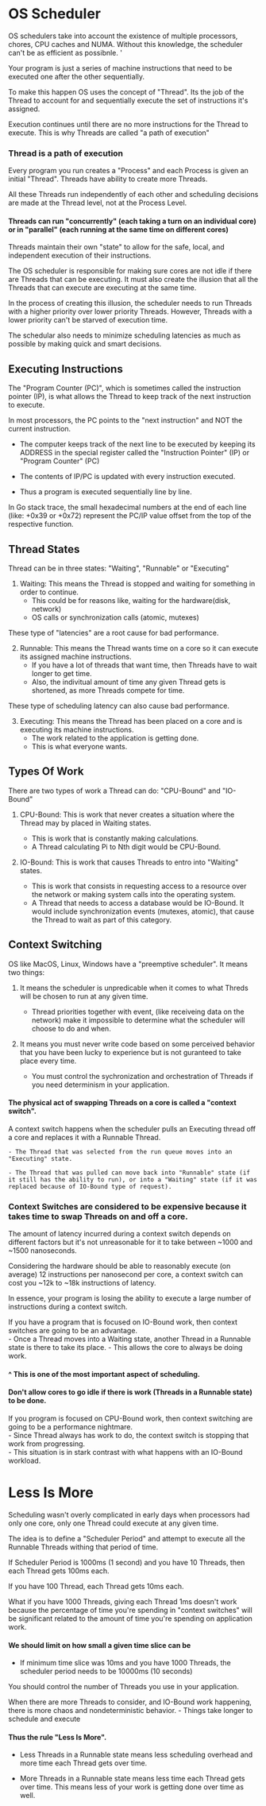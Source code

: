 # OS Scheduler

OS schedulers take into account the existence of multiple processors, chores, CPU caches and NUMA. Without this knowledge, the scheduler can't be  as efficient as possibnle. '

Your program is just a series of machine instructions that need to be executed one after the other sequentially. 

To make this happen OS uses the concept of "Thread". Its the job of the Thread to account for and sequentially execute the set of instructions it's assigned. 

Execution continues until there are no more instructions for the Thread to execute. This is why Threads are called "a path of execution"

### Thread is a path of execution

Every program you run creates a "Process" and each Process is given an initial "Thread". Threads have ability to create more Threads. 

All these Threads run independently of each other and scheduling decisions are made at the Thread level, not at the Process Level. 

#### Threads can run "concurrently" (each taking a turn on an individual core) or in "parallel" (each running at the same time on different cores)

Threads maintain their own "state"  to allow for the safe, local, and independent execution of their instructions. 

The OS scheduler is responsible for making sure cores are not idle if there are Threads that can be executing. It must also create the illusion that all the Threads that can execute are executing at the same time. 

In the process of creating this illusion, the scheduler needs to run Threads with a higher priority over lower priority Threads. However, Threads with a lower priority can't be starved of execution time. 

The schedular also needs to minimize scheduling latencies as much as possible by making quick and smart decisions. 

## Executing Instructions

The "Program Counter (PC)", which is sometimes called the instruction pointer (IP), is what allows the Thread to keep track of the next instruction to execute. 

In most processors, the PC points to the "next instruction" and NOT the current instruction. 

- The computer keeps track of the next line to be executed by keeping its ADDRESS in the special register called the "Instruction Pointer" (IP) or "Program Counter" (PC)

- The contents of IP/PC is updated with every instruction executed. 

- Thus a program is executed sequentially line by line. 

In Go stack trace, the small hexadecimal numbers at the end of each line (like: +0x39 or +0x72) represent the PC/IP value offset from the top of the respective function. 


## Thread States 

Thread can be in three states: "Waiting", "Runnable" or "Executing" 

1. Waiting: This means the Thread is stopped and waiting for something in order to continue. 
    - This could be for reasons like, waiting for the hardware(disk, network)
    - OS calls or synchronization calls (atomic, mutexes)
    
These type of "latencies" are a root cause for bad performance. 

2. Runnable: This means the Thread wants time on a core so it can execute its assigned machine instructions. 
    - If you have a lot of threads that want time, then Threads have to wait longer to get time. 
    - Also, the indivitual amount of time any given Thread gets is shortened, as more Threads compete for time.  

These type of scheduling latency can also cause bad performance. 

3. Executing: This means the Thread has been placed on a core and is executing its machine instructions. 
    - The work related to the application is getting done. 
    - This is what everyone wants. 


## Types Of Work 

There are two types of work a Thread can do: "CPU-Bound" and "IO-Bound" 

1. CPU-Bound: This is work that never creates a situation where the Thread may by placed in Waiting states. 
    - This is work that is constantly making calculations. 
    - A Thread calculating Pi to Nth digit would be CPU-Bound. 

2. IO-Bound: This is work that causes Threads to entro into "Waiting" states. 
    - This is work that consists in requesting access to a resource over the network or making system calls into the operating system.
    - A Thread that needs to access a database would be IO-Bound. It would include synchronization events (mutexes, atomic), that cause the Thread to wait as part of this category. 


## Context Switching 

OS like MacOS, Linux, Windows have a "preemptive scheduler". It means two things: 
1. It means the scheduler is unpredicable when it comes to what Threds will be chosen to run at any given time. 
    - Thread priorities together with event, (like receiveing data on the network) make it impossible to determine what the scheduler will choose to do and when. 

2. It means you must never write code based on some perceived behavior that you have been lucky to experience but is not guranteed to take place every time. 
    - You must control the sychronization and orchestration of Threads if you need determinism in your application. 

#### The physical act of swapping Threads on a core is called a "context switch".

A context switch happens when the scheduler pulls an Executing thread off a core and replaces it with a Runnable Thread. 

    - The Thread that was selected from the run queue moves into an "Executing" state. 

    - The Thread that was pulled can move back into "Runnable" state (if it still has the ability to run), or into a "Waiting" state (if it was replaced because of IO-Bound type of request).


### Context Switches are considered to be expensive because it takes time to swap Threads on and off a core. 

The amount of latency incurred during a context switch depends on different factors but it's not unreasonable for it to take between ~1000 and ~1500 nanoseconds. 

Considering the hardware should be able to reasonably execute (on average) 12 instructions per nanosecond per core, a context switch can cost you ~12k to ~18k instructions of latency. 

In essence, your program is losing the ability to execute a large number of instructions during a context switch. 

If you have a program that is focused on IO-Bound work, then context switches are going to be an advantage.  
    - Once a Thread moves into a Waiting state, another Thread in a Runnable state is there to take its place. 
    - This allows the core to always be doing work. 

#### ^ This is one of the most important aspect of scheduling.  

#### Don't allow cores to go idle if there is work (Threads in a Runnable state) to be done. 

If you program is focused on CPU-Bound work, then context switching are going to be a performance nightmare.  
    - Since Thread always has work to do, the context switch is stopping that work from progressing.  
    - This situation is in stark contrast with what happens with an IO-Bound workload. 


# Less Is More 

Scheduling wasn't overly complicated in early days when processors had only one core, only one Thread could execute at any given time. 

The idea is to define a "Scheduler Period" and attempt to execute all the Runnable Threads withing that period of time. 

If Scheduler Period is 1000ms (1 second) and you have 10 Threads, then each Thread gets 100ms each. 

If you have 100 Thread, each Thread gets 10ms each. 

What if you have 1000 Threads, giving each Thread 1ms doesn't work because the percentage of time you're spending in "context switches" will be significant related to the amount of time you're spending on application work. 

#### We should limit on how small a given time slice can be

- If minimum time slice was 10ms and you have 1000 Threads, the scheduler period needs to be 10000ms (10 seconds)

You should control the number of Threads you use in your application. 

When there are more Threads to consider, and IO-Bound work happening, there is more chaos and nondeterministic behavior.
    - Things take longer to schedule and execute 


#### Thus the rule "Less Is More". 
- Less Threads in a Runnable state means less scheduling overhead and more time each Thread gets over time. 

- More Threads in a Runnable state means less time each Thread gets over time. This means less of your work is getting done over time as well. 